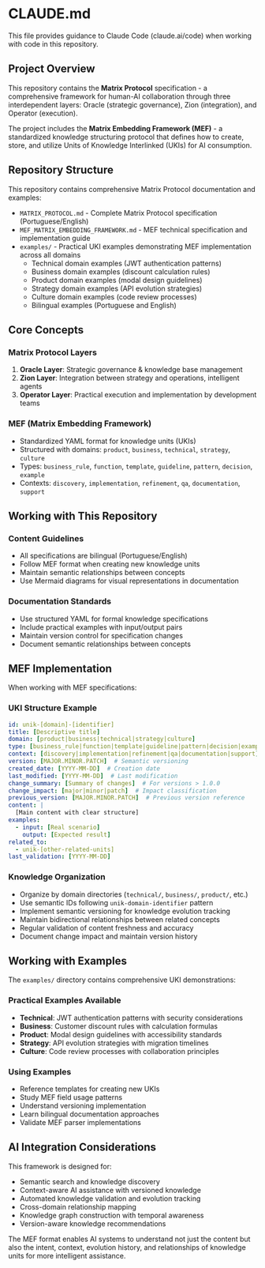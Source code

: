 # CLAUDE.md

This file provides guidance to Claude Code (claude.ai/code) when working with code in this repository.

## Project Overview

This repository contains the **Matrix Protocol** specification - a comprehensive framework for human-AI collaboration through three interdependent layers: Oracle (strategic governance), Zion (integration), and Operator (execution).

The project includes the **Matrix Embedding Framework (MEF)** - a standardized knowledge structuring protocol that defines how to create, store, and utilize Units of Knowledge Interlinked (UKIs) for AI consumption.

## Repository Structure

This repository contains comprehensive Matrix Protocol documentation and examples:

- `MATRIX_PROTOCOL.md` - Complete Matrix Protocol specification (Portuguese/English)
- `MEF_MATRIX_EMBEDDING_FRAMEWORK.md` - MEF technical specification and implementation guide
- `examples/` - Practical UKI examples demonstrating MEF implementation across all domains
  - Technical domain examples (JWT authentication patterns)
  - Business domain examples (discount calculation rules)
  - Product domain examples (modal design guidelines)
  - Strategy domain examples (API evolution strategies)
  - Culture domain examples (code review processes)
  - Bilingual examples (Portuguese and English)

## Core Concepts

### Matrix Protocol Layers
1. **Oracle Layer**: Strategic governance & knowledge base management
2. **Zion Layer**: Integration between strategy and operations, intelligent agents
3. **Operator Layer**: Practical execution and implementation by development teams

### MEF (Matrix Embedding Framework)
- Standardized YAML format for knowledge units (UKIs)
- Structured with domains: `product`, `business`, `technical`, `strategy`, `culture`
- Types: `business_rule`, `function`, `template`, `guideline`, `pattern`, `decision`, `example`
- Contexts: `discovery`, `implementation`, `refinement`, `qa`, `documentation`, `support`

## Working with This Repository

### Content Guidelines
- All specifications are bilingual (Portuguese/English)
- Follow MEF format when creating new knowledge units
- Maintain semantic relationships between concepts
- Use Mermaid diagrams for visual representations in documentation

### Documentation Standards
- Use structured YAML for formal knowledge specifications
- Include practical examples with input/output pairs
- Maintain version control for specification changes
- Document semantic relationships between concepts

## MEF Implementation

When working with MEF specifications:

### UKI Structure Example
```yaml
id: unik-[domain]-[identifier]
title: [Descriptive title]
domain: [product|business|technical|strategy|culture]
type: [business_rule|function|template|guideline|pattern|decision|example]
context: [discovery|implementation|refinement|qa|documentation|support]
version: [MAJOR.MINOR.PATCH]  # Semantic versioning
created_date: [YYYY-MM-DD]  # Creation date
last_modified: [YYYY-MM-DD]  # Last modification
change_summary: [Summary of changes]  # For versions > 1.0.0
change_impact: [major|minor|patch]  # Impact classification
previous_version: [MAJOR.MINOR.PATCH]  # Previous version reference
content: |
  [Main content with clear structure]
examples:
  - input: [Real scenario]
    output: [Expected result]
related_to:
  - unik-[other-related-units]
last_validation: [YYYY-MM-DD]
```

### Knowledge Organization
- Organize by domain directories (`technical/`, `business/`, `product/`, etc.)
- Use semantic IDs following `unik-domain-identifier` pattern
- Implement semantic versioning for knowledge evolution tracking
- Maintain bidirectional relationships between related concepts
- Regular validation of content freshness and accuracy
- Document change impact and maintain version history

## Working with Examples

The `examples/` directory contains comprehensive UKI demonstrations:

### Practical Examples Available
- **Technical**: JWT authentication patterns with security considerations
- **Business**: Customer discount rules with calculation formulas
- **Product**: Modal design guidelines with accessibility standards
- **Strategy**: API evolution strategies with migration timelines
- **Culture**: Code review processes with collaboration principles

### Using Examples
- Reference templates for creating new UKIs
- Study MEF field usage patterns
- Understand versioning implementation
- Learn bilingual documentation approaches
- Validate MEF parser implementations

## AI Integration Considerations

This framework is designed for:
- Semantic search and knowledge discovery
- Context-aware AI assistance with versioned knowledge
- Automated knowledge validation and evolution tracking
- Cross-domain relationship mapping
- Knowledge graph construction with temporal awareness
- Version-aware knowledge recommendations

The MEF format enables AI systems to understand not just the content but also the intent, context, evolution history, and relationships of knowledge units for more intelligent assistance.